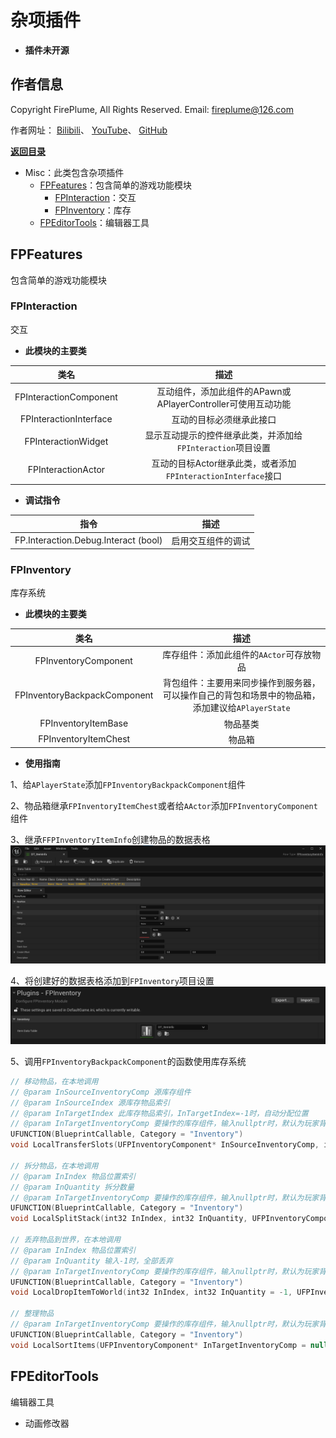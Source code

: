 
# 杂项插件

* **插件未开源**

## 作者信息
Copyright FirePlume, All Rights Reserved. Email: fireplume@126.com
 
作者网址：
[Bilibili](https://space.bilibili.com/395084718)、
[YouTube](https://www.youtube.com/@FirePlume126)、
[GitHub](https://www.github.com/FirePlume126)

**[返回目录](https://www.github.com/FirePlume126/FP_Readme#Directory)**

* Misc：此类包含杂项插件
	- [FPFeatures](#fpfeatures)：包含简单的游戏功能模块
		- [FPInteraction](#fpfeatures-fpinteraction)：交互
		- [FPInventory](#fpfeatures-fpinventory)：库存
	- [FPEditorTools](#fpeditortools)：编辑器工具
		
<a name="fpfeatures"></a>
## FPFeatures

包含简单的游戏功能模块

<a name="fpfeatures-fpinteraction"></a>
### FPInteraction

交互

* **此模块的主要类**

|类名|描述|
|:-:|:-:|
|FPInteractionComponent|互动组件，添加此组件的APawn或APlayerController可使用互动功能|
|FPInteractionInterface|互动的目标必须继承此接口|
|FPInteractionWidget|显示互动提示的控件继承此类，并添加给`FPInteraction`项目设置|
|FPInteractionActor|互动的目标Actor继承此类，或者添加`FPInteractionInterface`接口|

* **调试指令**

|指令|描述|
|:-:|:-:|
|FP.Interaction.Debug.Interact (bool)|启用交互组件的调试|

<a name="fpfeatures-fpinventory"></a>
### FPInventory

库存系统

* **此模块的主要类**

|类名|描述|
|:-:|:-:|
|FPInventoryComponent|库存组件：添加此组件的`AActor`可存放物品|
|FPInventoryBackpackComponent|背包组件：主要用来同步操作到服务器，可以操作自己的背包和场景中的物品箱，添加建议给`APlayerState`|
|FPInventoryItemBase|物品基类|
|FPInventoryItemChest|物品箱|

* **使用指南**

1、给`APlayerState`添加`FPInventoryBackpackComponent`组件

2、物品箱继承`FPInventoryItemChest`或者给`AActor`添加`FPInventoryComponent`组件

3、继承`FFPInventoryItemInfo`创建物品的数据表格
![FPInventory_DataTable](https://github.com/FirePlume126/FP_Misc/blob/main/Images/FPInventory_DataTable.png)

4、将创建好的数据表格添加到`FPInventory`项目设置
![FPInventorySettings](https://github.com/FirePlume126/FP_Misc/blob/main/Images/FPInventorySettings.png)

5、调用`FPInventoryBackpackComponent`的函数使用库存系统
```c++
// 移动物品，在本地调用
// @param InSourceInventoryComp 源库存组件
// @param InSourceIndex 源库存物品索引
// @param InTargetIndex 此库存物品索引，InTargetIndex=-1时，自动分配位置
// @param InTargetInventoryComp 要操作的库存组件，输入nullptr时，默认为玩家背包
UFUNCTION(BlueprintCallable, Category = "Inventory")
void LocalTransferSlots(UFPInventoryComponent* InSourceInventoryComp, int32 InSourceIndex, int32 InTargetIndex = -1, UFPInventoryComponent* InTargetInventoryComp = nullptr);

// 拆分物品，在本地调用
// @param InIndex 物品位置索引
// @param InQuantity 拆分数量
// @param InTargetInventoryComp 要操作的库存组件，输入nullptr时，默认为玩家背包
UFUNCTION(BlueprintCallable, Category = "Inventory")
void LocalSplitStack(int32 InIndex, int32 InQuantity, UFPInventoryComponent* InTargetInventoryComp = nullptr);

// 丢弃物品到世界，在本地调用
// @param InIndex 物品位置索引
// @param InQuantity 输入-1时，全部丢弃
// @param InTargetInventoryComp 要操作的库存组件，输入nullptr时，默认为玩家背包
UFUNCTION(BlueprintCallable, Category = "Inventory")
void LocalDropItemToWorld(int32 InIndex, int32 InQuantity = -1, UFPInventoryComponent* InTargetInventoryComp = nullptr);

// 整理物品
// @param InTargetInventoryComp 要操作的库存组件，输入nullptr时，默认为玩家背包
UFUNCTION(BlueprintCallable, Category = "Inventory")
void LocalSortItems(UFPInventoryComponent* InTargetInventoryComp = nullptr);
```

<a name="fpeditortools"></a>
## FPEditorTools

编辑器工具

* 动画修改器
